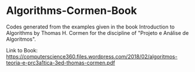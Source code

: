 # Algorithms-Cormen-Book
Codes generated from the examples given in the book Introduction to Algorithms by Thomas H. Cormen for the discipline of "Projeto e Análise de Algoritmos".

Link to Book: https://computerscience360.files.wordpress.com/2018/02/algoritmos-teoria-e-prc3a1tica-3ed-thomas-cormen.pdf
